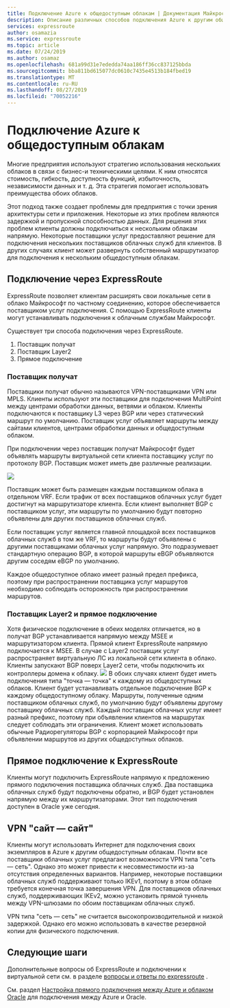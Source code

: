 ```yaml
---
title: Подключение Azure к общедоступным облакам | Документация Майкрософт
description: Описание различных способов подключения Azure к другим общедоступным облакам
services: expressroute
author: osamazia
ms.service: expressroute
ms.topic: article
ms.date: 07/24/2019
ms.author: osamaz
ms.openlocfilehash: 681a99d31e7ededda74aa186ff36cc837125bbda
ms.sourcegitcommit: bba811bd615077dc0610c7435e4513b184fbed19
ms.translationtype: MT
ms.contentlocale: ru-RU
ms.lasthandoff: 08/27/2019
ms.locfileid: "70052216"
---
```

# <a name="connecting-azure-with-public-clouds"></a>Подключение Azure к общедоступным облакам

Многие предприятия используют стратегию использования нескольких облаков в связи с бизнес-и техническими целями. К ним относятся стоимость, гибкость, доступность функций, избыточность, независимости данных и т. д. Эта стратегия помогает использовать преимущества обоих облаков. 

Этот подход также создает проблемы для предприятия с точки зрения архитектуры сети и приложения. Некоторые из этих проблем являются задержкой и пропускной способностью данных. Для решения этих проблем клиенты должны подключиться к нескольким облакам напрямую. Некоторые поставщики услуг предоставляют решение для подключения нескольких поставщиков облачных служб для клиентов. В других случаях клиент может развернуть собственный маршрутизатор для подключения к нескольким общедоступным облакам.
## <a name="connectivity-via-expressroute"></a>Подключение через ExpressRoute
ExpressRoute позволяет клиентам расширять свои локальные сети в облако Майкрософт по частному соединению, которое обеспечивается поставщиком услуг подключения. С помощью ExpressRoute клиенты могут устанавливать подключения к облачным службам Майкрософт.

Существует три способа подключения через ExpressRoute.

1. Поставщик получат
2. Поставщик Layer2
3. Прямое подключение

### <a name="layer3-provider"></a>Поставщик получат

Поставщики получат обычно называются VPN-поставщиками VPN или MPLS. Клиенты используют эти поставщики для подключения MultiPoint между центрами обработки данных, ветвями и облаком. Клиенты подключаются к поставщику L3 через BGP или через статический маршрут по умолчанию. Поставщик услуг объявляет маршруты между сайтами клиентов, центрами обработки данных и общедоступным облаком. 
 
При подключении через поставщик получат Майкрософт будет объявлять маршруты виртуальной сети клиента поставщику услуг по протоколу BGP. Поставщик может иметь две различные реализации.

![](media/expressroute-connect-azure-to-public-cloud/azure-to-public-clouds-l3.png)

Поставщик может быть размещен каждым поставщиком облака в отдельном VRF. Если трафик от всех поставщиков облачных услуг будет достигнут на маршрутизаторе клиента. Если клиент выполняет BGP с поставщиком услуг, эти маршруты по умолчанию будут повторно объявлены для других поставщиков облачных служб. 

Если поставщик услуг является главной площадкой всех поставщиков облачных служб в том же VRF, то маршруты будут объявлены с другими поставщиками облачных услуг напрямую. Это подразумевает стандартную операцию BGP, в которой маршруты eBGP объявляются другим соседям eBGP по умолчанию.

Каждое общедоступное облако имеет разный предел префикса, поэтому при распространении поставщика услуг маршрутов необходимо соблюдать осторожность при распространении маршрутов.

### <a name="layer2-provider-and-direct-connection"></a>Поставщик Layer2 и прямое подключение

Хотя физическое подключение в обеих моделях отличается, но в получат BGP устанавливается напрямую между MSEE и маршрутизатором клиента. Прямой клиент ExpressRoute напрямую подключается к MSEE. В случае с Layer2 поставщик услуг распространяет виртуальную ЛС из локальной сети клиента в облако. Клиенты запускают BGP поверх Layer2 сети, чтобы подключить их контроллеры домена к облаку.
![](media/expressroute-connect-azure-to-public-cloud/azure-to-public-clouds-l2.png)
В обоих случаях клиент будет иметь подключения типа "точка — точка" к каждому из общедоступных облаков. Клиент будет устанавливать отдельное подключение BGP к каждому общедоступному облаку. Маршруты, полученные одним поставщиком облачных служб, по умолчанию будут объявлены другому поставщику облачных служб. Каждый поставщик облачных услуг имеет разный префикс, поэтому при объявлении клиентов на маршрутах следует соблюдать эти ограничения. Клиент может использовать обычные Радиорегуляторы BGP с корпорацией Майкрософт при объявлении маршрутов из других общедоступных облаков.

## <a name="direct-connection-with-expressroute"></a>Прямое подключение к ExpressRoute

Клиенты могут подключить ExpressRoute напрямую к предложению прямого подключения поставщика облачных служб. Два поставщика облачных служб будут подключены обратно, и BGP будет установлен напрямую между их маршрутизаторами. Этот тип подключения доступен в Oracle уже сегодня.

## <a name="site-to-site-vpn"></a>VPN "сайт — сайт"

Клиенты могут использовать Интернет для подключения своих экземпляров в Azure к другим общедоступным облакам. Почти все поставщики облачных услуг предлагают возможности VPN типа "сеть — сеть". Однако это может привести к несовместимости из-за отсутствия определенных вариантов. Например, некоторые поставщики облачных служб поддерживают только IKEv1, поэтому в этом облаке требуется конечная точка завершения VPN. Для поставщиков облачных служб, поддерживающих IKEv2, можно установить прямой туннель между VPN-шлюзами по обоим поставщикам облачных служб.

VPN типа "сеть — сеть" не считается высокопроизводительной и низкой задержкой. Однако его можно использовать в качестве резервной копии для физического подключения.

## <a name="next-steps"></a>Следующие шаги
Дополнительные вопросы об ExpressRoute и подключении к виртуальной сети см. в разделе [вопросы и ответы по expressroute][ER-FAQ] .

См. раздел [Настройка прямого подключения между Azure и облаком Oracle][ER-OCI] для подключения между Azure и Oracle.

<!--Link References-->
[ER-FAQ]: https://docs.microsoft.com/azure/expressroute/expressroute-faqs
[ER-OCI]: https://docs.microsoft.com/en-us/azure/virtual-machines/workloads/oracle/configure-azure-oci-networking



